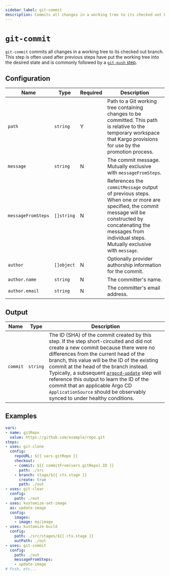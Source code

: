 ```yaml
---
sidebar_label: git-commit
description: Commits all changes in a working tree to its checked out branch.
---
```


# `git-commit`

`git-commit` commits all changes in a working tree to its checked out branch.
This step is often used after previous steps have put the working tree into the
desired state and is commonly followed by a [`git-push` step](git-push.md).

## Configuration

| Name | Type | Required | Description |
|------|------|----------|-------------|
| `path` | `string` | Y | Path to a Git working tree containing changes to be committed. This path is relative to the temporary workspace that Kargo provisions for use by the promotion process. |
| `message` | `string` | N | The commit message. Mutually exclusive with `messageFromSteps`. |
| `messageFromSteps` | `[]string` | N | References the `commitMessage` output of previous steps. When one or more are specified, the commit message will be constructed by concatenating the messages from individual steps. Mutually exclusive with `message`. |
| `author` | `[]object` | N | Optionally provider authorship information for the commit. |
| `author.name` | `string` | N | The committer's name. |
| `author.email` | `string` | N | The committer's email address. |

## Output

| Name | Type | Description |
|------|------|-------------|
| `commit` | `string` | The ID (SHA) of the commit created by this step. If the step short-circuited and did not create a new commit because there were no differences from the current head of the branch, this value will be the ID of the existing commit at the head of the branch instead. Typically, a subsequent [`argocd-update`](argocd-update.md) step will reference this output to learn the ID of the commit that an applicable Argo CD `ApplicationSource` should be observably synced to under healthy conditions. |

## Examples

```yaml
vars:
- name: gitRepo
  value: https://github.com/example/repo.git
steps:
- uses: git-clone
  config:
    repoURL: ${{ vars.gitRepo }}
    checkout:
    - commit: ${{ commitFrom(vars.gitRepo).ID }}
      path: ./src
    - branch: stage/${{ ctx.stage }}
      create: true
      path: ./out
- uses: git-clear
  config:
    path: ./out
- uses: kustomize-set-image
  as: update-image
  config:
    images:
    - image: my/image
- uses: kustomize-build
  config:
    path: ./src/stages/${{ ctx.stage }}
    outPath: ./out
- uses: git-commit
  config:
    path: ./out
    messageFromSteps:
    - update-image
# Push, etc...
```
